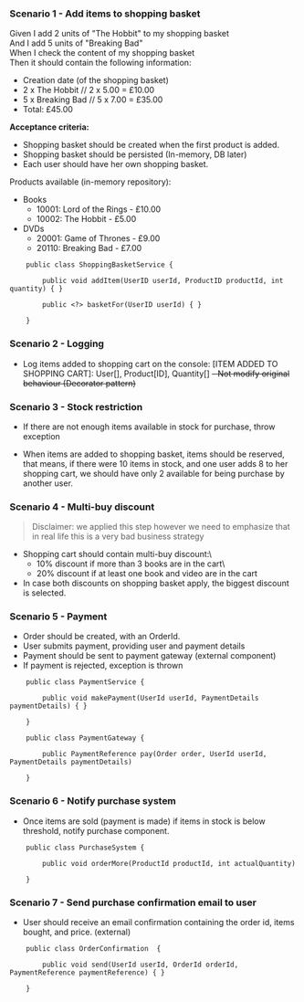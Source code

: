 ### Scenario 1 - Add items to shopping basket

Given I add 2 units of "The Hobbit" to my shopping basket\
And I add 5 units of "Breaking Bad"\
When I check the content of my shopping basket\
Then it should contain the following information:

- Creation date (of the shopping basket)
- 2 x The Hobbit // 2 x 5.00 = £10.00
- 5 x Breaking Bad // 5 x 7.00 = £35.00
- Total: £45.00

**Acceptance criteria:**

- Shopping basket should be created when the first product is added.
- Shopping basket should be persisted (In-memory, DB later)
- Each user should have her own shopping basket.

Products available (in-memory repository):

- Books
    - 10001: Lord of the Rings - £10.00
    - 10002: The Hobbit - £5.00
- DVDs
    - 20001: Game of Thrones - £9.00
    - 20110: Breaking Bad - £7.00

```~~~~
    public class ShoppingBasketService {

        public void addItem(UserID userId, ProductID productId, int quantity) { }

        public <?> basketFor(UserID userId) { }

    }
```

### Scenario 2 - Logging

- Log items added to shopping cart on the console:
  [ITEM ADDED TO SHOPPING CART]: User[<ID>], Product[ID], Quantity[<N>]
  ~~- Not modify original behaviour (Decorator pattern)~~

### Scenario 3 - Stock restriction

- If there are not enough items available in stock for purchase, throw exception

- When items are added to shopping basket, items should be reserved, that means,
  if there were 10 items in stock, and one user adds 8 to her shopping cart, we
  should have only 2 available for being purchase by another user.

### Scenario 4 - Multi-buy discount

> Disclaimer: we applied this step however we need to emphasize that in real life this is a very bad business strategy

- Shopping cart should contain multi-buy discount:\
    - 10% discount if more than 3 books are in the cart\
    - 20% discount if at least one book and video are in the cart
- In case both discounts on shopping basket apply, the biggest discount is selected.

### Scenario 5 - Payment

- Order should be created, with an OrderId.
- User submits payment, providing user and payment details
- Payment should be sent to payment gateway (external component)
- If payment is rejected, exception is thrown

```
    public class PaymentService {

        public void makePayment(UserId userId, PaymentDetails paymentDetails) { }

    }

    public class PaymentGateway {

        public PaymentReference pay(Order order, UserId userId, PaymentDetails paymentDetails)

    }
```

### Scenario 6 - Notify purchase system

- Once items are sold (payment is made) if items in stock is below threshold, notify purchase component.

```
    public class PurchaseSystem {

        public void orderMore(ProductId productId, int actualQuantity)

    }
```

### Scenario 7 - Send purchase confirmation email to user

- User should receive an email confirmation containing the order id, items bought, and price. (external)

```
    public class OrderConfirmation  {

        public void send(UserId userId, OrderId orderId, PaymentReference paymentReference) { }

    }
```
